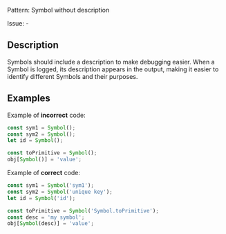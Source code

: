 Pattern: Symbol without description

Issue: -

## Description

Symbols should include a description to make debugging easier. When a Symbol is logged, its description appears in the output, making it easier to identify different Symbols and their purposes.

## Examples

Example of **incorrect** code:
```javascript
const sym1 = Symbol();
const sym2 = Symbol();
let id = Symbol();

const toPrimitive = Symbol();
obj[Symbol()] = 'value';
```

Example of **correct** code:
```javascript
const sym1 = Symbol('sym1');
const sym2 = Symbol('unique key');
let id = Symbol('id');

const toPrimitive = Symbol('Symbol.toPrimitive');
const desc = 'my symbol';
obj[Symbol(desc)] = 'value';
```